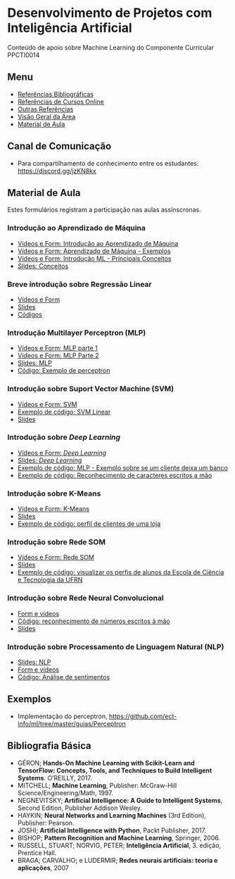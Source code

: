 # Desenvolvimento de Projetos com Inteligência Artificial
Conteúdo de apoio sobre Machine Learning do Componente Curricular PPCTI0014   

## Menu 
* [Referências Bibliográficas](https://github.com/ect-info/dpia/blob/master/Bibliografia.md) 
* [Referências de Cursos Online](https://github.com/ect-info/ml/blob/master/cursos_online.md) 
* [Outras Referências](https://github.com/ect-info/ml/blob/master/outras_referencias.md) 
* [Visão Geral da Área](https://github.com/ect-info/dpia/blob/master/visao_geral.md) 
* [Material de Aula](#material-de-aula)

## Canal de Comunicação 
* Para compartilhamento de conhecimento entre os estudantes: https://discord.gg/jzKN8kx 

## Material de Aula 
Estes formulários registram a participação nas aulas assínscronas. 

### Introdução ao Aprendizado de Máquina 
* [Vídeos e Form: Introdução ao Aprendizado de Máquina](https://forms.gle/WdtWMRU82BJk7Axg9)   
* [Vídeos e Form: Aprendizado de Máquina - Exemplos](https://forms.gle/F81TvEqfSLBNCUCV9)   
* [Vídeos e Form: Introdução ML - Principais Conceitos](https://forms.gle/wjzKg4GfCCbQMihXA)   
* [Slides: Conceitos](https://docs.google.com/presentation/d/1UKK1HW9Wfh-q2qqAloiJYp179EVMw5GuVu3Yzphefgw/edit?usp=sharing)   

### Breve introdução sobre Regressão Linear  
* [Vídeos e Form](https://forms.gle/QWaVAi71GBTnjNYK8) 
* [Slides](https://docs.google.com/presentation/d/1iELBYui_t5S_FNhsOZkqm_a1xvHtOW17QbGeLYWAr-s/edit?usp=sharing) 
* [Códigos](https://colab.research.google.com/drive/1cnvCdgxz0eHWzSSjKrMPD1LLj5VE21rv?usp=sharing)  

### Introdução Multilayer Perceptron (MLP) 

* [Vídeos e Form: MLP parte 1](https://forms.gle/dxLF9TrefapGpo3WA)   
* [Vídeos e Form: MLP Parte 2](https://forms.gle/t1kD1yEAoLpziKhX7)   
* [Slides: MLP](https://docs.google.com/presentation/d/1oIzH-SNbJ3_4vYZdt_IZQi3537BUJKsvio_oV8c8Bnc/edit?usp=sharing)   
* [Código: Exemplo de perceptron](https://colab.research.google.com/drive/1jbFCvifaAou19mlu2pI3Rso8DoMow_zl?usp=sharing) 

### Introdução sobre Suport Vector Machine (SVM)
* [Vídeos e Form: SVM](https://forms.gle/HeSy2YQbopSn8wtR8) 
* [Exemplo de código: SVM Linear](https://colab.research.google.com/drive/1VYmZBcf2FHmz_gwPRxllxwoy0nTaU8X9?usp=sharing) 
* [Slides](https://docs.google.com/presentation/d/19mAI5sjOWURpzuKpoFjbjmCkjUXUysU_kysfbksmVAg/edit?usp=sharing) 

### Introdução sobre _Deep Learning_
* [Vídeos e Form: _Deep Learning_](https://forms.gle/U2zfJ4n7AmSA3tp5A)
* [Slides: _Deep Learning_](https://docs.google.com/presentation/d/1pxztvhuOc36D76cDW86oj8nGZAIlQSEn2GZJE0GzGLw/edit?usp=sharing)
* [Exemplo de código: MLP - Exemplo sobre se um cliente deixa um banco](https://colab.research.google.com/drive/1NndIE2zvup_aWqSG06JR7i6_WxXQ-xMU?usp=sharing)
* [Exemplo de código: Reconhecimento de caracteres escritos a mão](https://colab.research.google.com/drive/1gGi-n3vAJkjdEKMYLZkSCXoDhyRS1tSJ?usp=sharing)

### Introdução sobre K-Means
* [Vídeos e Form: K-Means](https://forms.gle/bkv237BKBocSWYvs5)
* [Slides](https://docs.google.com/presentation/d/1hzeAFwgHNZ7pr_POzd4_2lXUgOz_vrVfuhjxl6tbBCs/edit?usp=sharing)
* [Exemplo de código: perfil de clientes de uma loja](https://colab.research.google.com/drive/15Q-gTih7v2f5pYc64xQa2ytzX2gisX0q?usp=sharing)

### Introdução sobre Rede SOM 
* [Vídeos e Form: Rede SOM](https://forms.gle/8NjtCZed5br1Yke47)
* [Slides](https://docs.google.com/presentation/d/1vGS--E6VbtohvVkUo23GM-0MsL-EMTnxAXKcSHiomLI/edit?usp=sharing)
* [Exemplo de código: visualizar os perfis de alunos da Escola de Ciência e Tecnologia da UFRN](https://colab.research.google.com/drive/1PX9YlNGx_pjgesMsnhyjrXI-nsuJOdWI?usp=sharing)

### Introdução sobre Rede Neural Convolucional
* [Form e vídeos](https://forms.gle/YCYBFEwggpJtugy48) 
* [Código: reconhecimento de números escritos à mão](https://colab.research.google.com/drive/1gd9aB82vSHAEb_nHV0wJJZU4-gSfPbHN?usp=sharing) 
* [Slides](https://docs.google.com/presentation/d/1KTPsi2Y4U63cuNUoCh32sd3VJfyYf6MA7NT3fHucboM/edit?usp=drivesdk)


### Introdução sobre Processamento de Linguagem Natural (NLP) 
* [Slides: NLP ](https://docs.google.com/presentation/d/1yFBohFjlsk-O7Rw7YthMVi3nji1zFHYwLQRUZfLv31c/edit?usp=sharing)
* [Form e vídeos](https://forms.gle/UAbKYR8AesufY6q38)
* [Código: Análise de sentimentos ](https://colab.research.google.com/drive/1n80Us6FJZ74XyYIyl8iiqbSyIBapk9Yj?usp=sharing)

## Exemplos 
* Implementação do perceptron, https://github.com/ect-info/ml/tree/master/guias/Perceptron 

## Bibliografia Básica 
* GÉRON; **Hands-On Machine Learning with Scikit-Learn and TensorFlow: Concepts, Tools, and Techniques to Build Intelligent Systems**. O’REILLY, 2017.
* MITCHELL; **Machine Learning**, Publisher: McGraw-Hill Science/Engineering/Math, 1997.
* NEGNEVITSKY; **Artificial Intelligence: A Guide to Intelligent Systems**, Second Edition, Publisher Addison Wesley.
* HAYKIN; **Neural Networks and Learning Machines** (3rd Edition), Publisher: Pearson. 
* JOSHI; **Artificial Intelligence with Python**,  Packt Publisher, 2017.  
* BISHOP; **Pattern Recognition and Machine Learning**, Springer, 2006. 
* RUSSELL, STUART; NORVIG, PETER; **Inteligência Artificial**, 3. edição, Prentice Hall.
* BRAGA; CARVALHO; e LUDERMIR;  **Redes neurais artificiais: teoria e aplicações**, 2007


